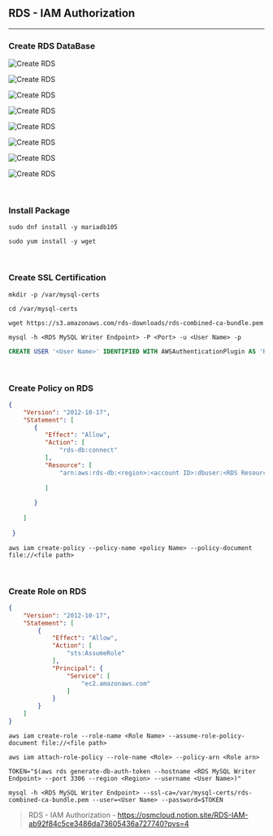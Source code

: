 ## RDS - IAM Authorization
---
### Create RDS DataBase

![Create RDS](https://github.com/IlIllIlllIllll/AWS/raw/main/RDS/RDS%20IAM%20Authorization/img/image-1.png)

![Create RDS](https://github.com/IlIllIlllIllll/AWS/raw/main/RDS/RDS%20IAM%20Authorization/img/image-2.png)

![Create RDS](https://github.com/IlIllIlllIllll/AWS/raw/main/RDS/RDS%20IAM%20Authorization/img/image-3.png)

![Create RDS](https://github.com/IlIllIlllIllll/AWS/raw/main/RDS/RDS%20IAM%20Authorization/img/image-4.png)

![Create RDS](https://github.com/IlIllIlllIllll/AWS/raw/main/RDS/RDS%20IAM%20Authorization/img/image-5.png)

![Create RDS](https://github.com/IlIllIlllIllll/AWS/raw/main/RDS/RDS%20IAM%20Authorization/img/image-6.png)

![Create RDS](https://github.com/IlIllIlllIllll/AWS/raw/main/RDS/RDS%20IAM%20Authorization/img/image-7.png)

![Create RDS](https://github.com/IlIllIlllIllll/AWS/raw/main/RDS/RDS%20IAM%20Authorization/img/image-8.png)


<br>

### Install Package
```
sudo dnf install -y mariadb105
```

```
sudo yum install -y wget
```

<br>

### Create SSL Certification
```
mkdir -p /var/mysql-certs
```

```
cd /var/mysql-certs
```

```
wget https://s3.amazonaws.com/rds-downloads/rds-combined-ca-bundle.pem
```

```shell
mysql -h <RDS MySQL Writer Endpoint> -P <Port> -u <User Name> -p
```

```sql
CREATE USER '<User Name>' IDENTIFIED WITH AWSAuthenticationPlugin AS 'RDS';
```

<br>

### Create Policy on RDS
```json
{
    "Version": "2012-10-17",
    "Statement": [
       {
          "Effect": "Allow", 
          "Action": [
              "rds-db:connect"
          ],
          "Resource": [
              "arn:aws:rds-db:<region>:<account ID>:dbuser:<RDS Resource ID>/<RDS User Name>"
 
          ]
 
       }
 
    ]
 
 }
```

```
aws iam create-policy --policy-name <policy Name> --policy-document file://<file path>
```

<br>

### Create Role on RDS
```json
{
    "Version": "2012-10-17",
    "Statement": [
        {
            "Effect": "Allow",
            "Action": [
                "sts:AssumeRole"
            ],
            "Principal": {
                "Service": [
                    "ec2.amazonaws.com"
                ]
            }
        }
    ]
}
```

```
aws iam create-role --role-name <Role Name> --assume-role-policy-document file://<file path>
```

```
aws iam attach-role-policy --role-name <Role> --policy-arn <Role arn>
```

```	
TOKEN="$(aws rds generate-db-auth-token --hostname <RDS MySQL Writer Endpoint> --port 3306 --region <Region> --username <User Name>)"
```

```shell
mysql -h <RDS MySQL Writer Endpoint> --ssl-ca=/var/mysql-certs/rds-combined-ca-bundle.pem --user=<User Name> --password=$TOKEN
```

> RDS - IAM Authorization - https://osmcloud.notion.site/RDS-IAM-ab92f84c5ce3486da73605436a727740?pvs=4
